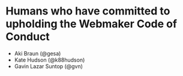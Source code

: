 # Humans who have committed to upholding the Webmaker Code of Conduct

- Aki Braun (@gesa)
- Kate Hudson (@k88hudson)
- Gavin Lazar Suntop (@gvn)
